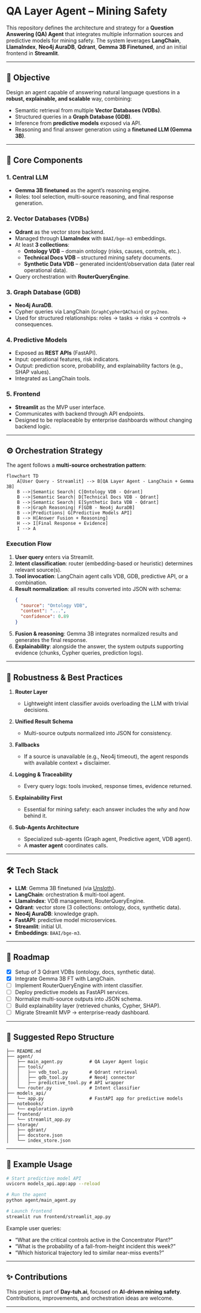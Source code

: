 # QA Layer Agent – Mining Safety

This repository defines the architecture and strategy for a **Question Answering (QA) Agent** that integrates multiple information sources and predictive models for mining safety. The system leverages **LangChain**, **LlamaIndex**, **Neo4j AuraDB**, **Qdrant**, **Gemma 3B Finetuned**, and an initial frontend in **Streamlit**.

---

## 🚀 Objective
Design an agent capable of answering natural language questions in a **robust, explainable, and scalable** way, combining:
- Semantic retrieval from multiple **Vector Databases (VDBs)**.
- Structured queries in a **Graph Database (GDB)**.
- Inference from **predictive models** exposed via API.
- Reasoning and final answer generation using a **finetuned LLM (Gemma 3B)**.

---

## 🧩 Core Components

### 1. Central LLM
- **Gemma 3B finetuned** as the agent’s reasoning engine.
- Roles: tool selection, multi-source reasoning, and final response generation.

### 2. Vector Databases (VDBs)
- **Qdrant** as the vector store backend.
- Managed through **LlamaIndex** with `BAAI/bge-m3` embeddings.
- At least **3 collections**:
  - **Ontology VDB** – domain ontology (risks, causes, controls, etc.).
  - **Technical Docs VDB** – structured mining safety documents.
  - **Synthetic Data VDB** – generated incident/observation data (later real operational data).
- Query orchestration with **RouterQueryEngine**.

### 3. Graph Database (GDB)
- **Neo4j AuraDB**.
- Cypher queries via LangChain (`GraphCypherQAChain`) or `py2neo`.
- Used for structured relationships: roles → tasks → risks → controls → consequences.

### 4. Predictive Models
- Exposed as **REST APIs** (FastAPI).
- Input: operational features, risk indicators.
- Output: prediction score, probability, and explainability factors (e.g., SHAP values).
- Integrated as LangChain tools.

### 5. Frontend
- **Streamlit** as the MVP user interface.
- Communicates with backend through API endpoints.
- Designed to be replaceable by enterprise dashboards without changing backend logic.

---

## ⚙️ Orchestration Strategy

The agent follows a **multi-source orchestration pattern**:

```mermaid
flowchart TD
    A[User Query - Streamlit] --> B[QA Layer Agent - LangChain + Gemma 3B]
    B -->|Semantic Search| C[Ontology VDB - Qdrant]
    B -->|Semantic Search| D[Technical Docs VDB - Qdrant]
    B -->|Semantic Search| E[Synthetic Data VDB - Qdrant]
    B -->|Graph Reasoning| F[GDB - Neo4j AuraDB]
    B -->|Predictions| G[Predictive Models API]
    B --> H[Answer Fusion + Reasoning]
    H --> I[Final Response + Evidence]
    I --> A
```

### Execution Flow
1. **User query** enters via Streamlit.  
2. **Intent classification**: router (embedding-based or heuristic) determines relevant source(s).  
3. **Tool invocation**: LangChain agent calls VDB, GDB, predictive API, or a combination.  
4. **Result normalization**: all results converted into JSON with schema:
   ```json
   {
     "source": "Ontology VDB",
     "content": "...",
     "confidence": 0.89
   }
   ```
5. **Fusion & reasoning**: Gemma 3B integrates normalized results and generates the final response.  
6. **Explainability**: alongside the answer, the system outputs supporting evidence (chunks, Cypher queries, prediction logs).  

---

## 🔐 Robustness & Best Practices

1. **Router Layer**  
   - Lightweight intent classifier avoids overloading the LLM with trivial decisions.  

2. **Unified Result Schema**  
   - Multi-source outputs normalized into JSON for consistency.  

3. **Fallbacks**  
   - If a source is unavailable (e.g., Neo4j timeout), the agent responds with available context + disclaimer.  

4. **Logging & Traceability**  
   - Every query logs: tools invoked, response times, evidence returned.  

5. **Explainability First**  
   - Essential for mining safety: each answer includes the *why* and *how* behind it.  

6. **Sub-Agents Architecture**  
   - Specialized sub-agents (Graph agent, Predictive agent, VDB agent).  
   - A **master agent** coordinates calls.  

---

## 🛠️ Tech Stack

- **LLM**: Gemma 3B finetuned (via [Unsloth](https://github.com/unslothai/unsloth)).  
- **LangChain**: orchestration & multi-tool agent.  
- **LlamaIndex**: VDB management, RouterQueryEngine.  
- **Qdrant**: vector store (3 collections: ontology, docs, synthetic data).  
- **Neo4j AuraDB**: knowledge graph.  
- **FastAPI**: predictive model microservices.  
- **Streamlit**: initial UI.  
- **Embeddings**: `BAAI/bge-m3`.  

---

## 📌 Roadmap

- [x] Setup of 3 Qdrant VDBs (ontology, docs, synthetic data).  
- [x] Integrate Gemma 3B FT with LangChain.  
- [ ] Implement RouterQueryEngine with intent classifier.  
- [ ] Deploy predictive models as FastAPI services.  
- [ ] Normalize multi-source outputs into JSON schema.  
- [ ] Build explainability layer (retrieved chunks, Cypher, SHAP).  
- [ ] Migrate Streamlit MVP → enterprise-ready dashboard.  

---

## 📂 Suggested Repo Structure

```plaintext
├── README.md
├── agent/
│   ├── main_agent.py          # QA Layer Agent logic
│   ├── tools/
│   │   ├── vdb_tool.py        # Qdrant retrieval
│   │   ├── gdb_tool.py        # Neo4j connector
│   │   ├── predictive_tool.py # API wrapper
│   └── router.py              # Intent classifier
├── models_api/
│   └── app.py                 # FastAPI app for predictive models
├── notebooks/
│   └── exploration.ipynb
├── frontend/
│   └── streamlit_app.py
├── storage/
│   ├── qdrant/
│   ├── docstore.json
│   └── index_store.json
```

---

## 📖 Example Usage

```bash
# Start predictive model API
uvicorn models_api.app:app --reload

# Run the agent
python agent/main_agent.py

# Launch frontend
streamlit run frontend/streamlit_app.py
```

Example user queries:  
- “What are the critical controls active in the Concentrator Plant?”  
- “What is the probability of a fall-from-height incident this week?”  
- “Which historical trajectory led to similar near-miss events?”  

---

## ✨ Contributions

This project is part of **Day-tuh.ai**, focused on **AI-driven mining safety**.  
Contributions, improvements, and orchestration ideas are welcome.  

---
